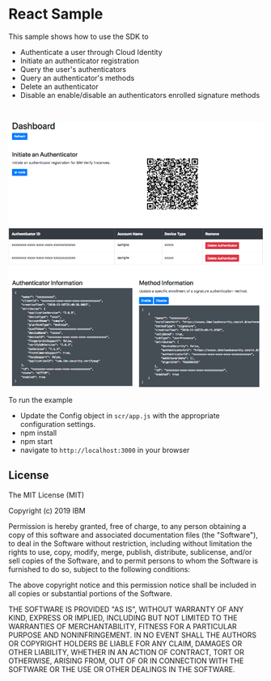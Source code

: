 # React Sample

This sample shows how to use the SDK to 
* Authenticate a user through Cloud Identity
* Initiate an authenticator registration
* Query the user's authenticators
* Query an authenticator's methods
* Delete an authenticator
* Disable an enable/disable an authenticators enrolled signature methods

<br>

![screenshot](screenshot.png)

To run the example 

- Update the Config object in `scr/app.js` with the appropriate configuration settings.
- npm install
- npm start
- navigate to `http://localhost:3000` in your browser

## License

The MIT License (MIT)

Copyright (c) 2019 IBM

Permission is hereby granted, free of charge, to any person obtaining a copy of this software and associated documentation files (the "Software"), to deal in the Software without restriction, including without limitation the rights to use, copy, modify, merge, publish, distribute, sublicense, and/or sell copies of the Software, and to permit persons to whom the Software is furnished to do so, subject to the following conditions:

The above copyright notice and this permission notice shall be included in all copies or substantial portions of the Software.

THE SOFTWARE IS PROVIDED "AS IS", WITHOUT WARRANTY OF ANY KIND, EXPRESS OR IMPLIED, INCLUDING BUT NOT LIMITED TO THE WARRANTIES OF MERCHANTABILITY, FITNESS FOR A PARTICULAR PURPOSE AND NONINFRINGEMENT. IN NO EVENT SHALL THE AUTHORS OR COPYRIGHT HOLDERS BE LIABLE FOR ANY CLAIM, DAMAGES OR OTHER LIABILITY, WHETHER IN AN ACTION OF CONTRACT, TORT OR OTHERWISE, ARISING FROM, OUT OF OR IN CONNECTION WITH THE SOFTWARE OR THE USE OR OTHER DEALINGS IN THE SOFTWARE.
